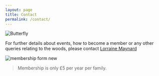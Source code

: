 ```yaml
---
layout: page
title: Contact
permalink: /contact/
---
```


![Butterfly](uploads/2015/11/SILVER-WASHED-FRITILLARY-KIMS-PHOTO-640x426.jpg)

For further details about events, how to become a member or any other queries relating to the woods, please contact [Lorraine Maynard](mailto:lorrainemaynard04@gmail.com)

![membership form new](https://user-images.githubusercontent.com/129117012/235959037-429ccc3e-211b-4802-b1da-fb2c6496d67b.png)

> Membership is only £5 per year per family.
